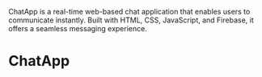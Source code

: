 ChatApp is a real-time web-based chat application that enables users to communicate instantly. Built with HTML, CSS, JavaScript, and Firebase, it offers a seamless messaging experience.

# ChatApp
